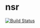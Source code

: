 # nsr


[![Build Status](https://travis-ci.com/paulkarabilo/nsr.svg?branch=master)](https://travis-ci.com/paulkarabilo/nsr)